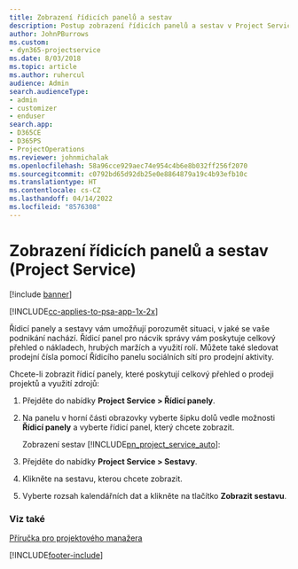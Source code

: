 ```yaml
---
title: Zobrazení řídicích panelů a sestav
description: Postup zobrazení řídicích panelů a sestav v Project Service
author: JohnPBurrows
ms.custom:
- dyn365-projectservice
ms.date: 8/03/2018
ms.topic: article
ms.author: ruhercul
audience: Admin
search.audienceType:
- admin
- customizer
- enduser
search.app:
- D365CE
- D365PS
- ProjectOperations
ms.reviewer: johnmichalak
ms.openlocfilehash: 58a96cce929aec74e954c4b6e8b032ff256f2070
ms.sourcegitcommit: c0792bd65d92db25e0e8864879a19c4b93efb10c
ms.translationtype: HT
ms.contentlocale: cs-CZ
ms.lasthandoff: 04/14/2022
ms.locfileid: "8576308"
---
```

# <a name="view-dashboards-and-reports-project-service"></a>Zobrazení řídicích panelů a sestav (Project Service)

[!include [banner](../includes/psa-now-project-operations.md)]

[!INCLUDE[cc-applies-to-psa-app-1x-2x](../includes/cc-applies-to-psa-app-1x-2x.md)]

Řídicí panely a sestavy vám umožňují porozumět situaci, v jaké se vaše podnikání nachází. Řídicí panel pro nácvik správy vám poskytuje celkový přehled o nákladech, hrubých maržích a využití rolí. Můžete také sledovat prodejní čísla pomocí Řídicího panelu sociálních sítí pro prodejní aktivity.  
  
 Chcete-li zobrazit řídicí panely, které poskytují celkový přehled o prodeji projektů a využití zdrojů:  
  
1. Přejděte do nabídky **Project Service > Řídicí panely**.  
  
2. Na panelu v horní části obrazovky vyberte šipku dolů vedle možnosti **Řídicí panely** a vyberte řídicí panel, který chcete zobrazit.  
  
   Zobrazení sestav [!INCLUDE[pn_project_service_auto](../includes/pn-project-service-auto.md)]:  
  
3. Přejděte do nabídky **Project Service > Sestavy**.  
  
4. Klikněte na sestavu, kterou chcete zobrazit.  
  
5. Vyberte rozsah kalendářních dat a klikněte na tlačítko **Zobrazit sestavu**.  
  
### <a name="see-also"></a>Viz také  
 [Příručka pro projektového manažera](../psa/project-manager-guide.md)


[!INCLUDE[footer-include](../includes/footer-banner.md)]
